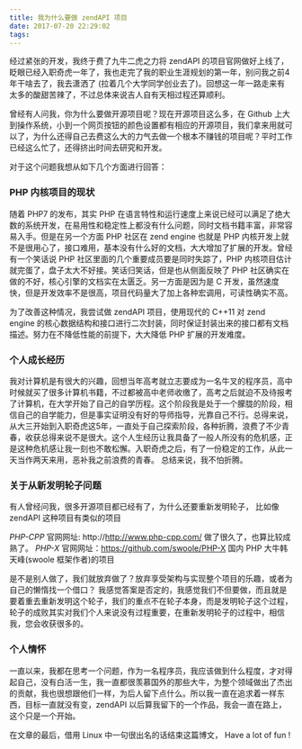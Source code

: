 ```yaml
---
title: 我为什么要做 zendAPI 项目
date: 2017-07-20 22:29:02
tags:
---
```


经过紧张的开发，我终于费了九牛二虎之力将 zendAPI 的项目官网做好上线了，眨眼已经入职奇虎一年了，我也走完了我的职业生涯规划的第一年，别问我之前4年干啥去了，我去潇洒了 (拉着几个大学同学创业去了)。回想这一年一路走来有太多的酸甜苦辣了，不过总体来说吉人自有天相过程还算顺利。

曾经有人问我，你为什么要做开源项目呢？现在开源项目这么多，在 Github 上大到操作系统，小到一个网页按钮的颜色设置都有相应的开源项目，我们拿来用就可以了，为什么还得自己去费这么大的力气去做一个根本不赚钱的项目呢？平时工作已经这么忙了，还得挤出时间去研究和开发。

对于这个问题我想从如下几个方面进行回答：

### PHP 内核项目的现状
随着 PHP7 的发布，其实 PHP 在语言特性和运行速度上来说已经可以满足了绝大数的系统开发，在易用性和稳定性上都没有什么问题，同时文档书籍丰富，非常容易入手。但是在另一个方面 PHP 社区在 zend engine 也就是 PHP 内核开发上就不是很用心了，接口难用，基本没有什么好的文档，大大增加了扩展的开发。曾经有一个笑话说 PHP 社区里面的几个重要成员要是同时失踪了，PHP 内核项目估计就完蛋了，盘子太大不好接。笑话归笑话，但是也从侧面反映了 PHP 社区确实在做的不好，核心引擎的文档实在太匮乏。另一方面是因为是 C 开发，虽然速度快，但是开发效率不是很高，项目代码量大了加上各种宏调用，可读性确实不高。

为了改善这种情况，我尝试做 zendAPI 项目，使用现代的 C++11 对 zend engine 的核心数据结构和接口进行二次封装，同时保证封装出来的接口都有文档描述。努力在不降低性能的前提下，大大降低 PHP 扩展的开发难度。

### 个人成长经历
我对计算机是有很大的兴趣，回想当年高考就立志要成为一名牛叉的程序员，高中时候就买了很多计算机书籍，不过都被高中老师收缴了，高考之后就迫不及待报考了计算机，在大学开始了自己的自学历程。这个阶段我是处于一个朦胧的阶段，相信自己的自学能力，但是事实证明没有好的导师指导，光靠自己不行。总得来说，从大三开始到入职奇虎这5年，一直处于自己探索阶段，各种折腾，浪费了不少青春，收获总得来说不是很大。这个人生经历让我具备了一般人所没有的危机感，正是这种危机感让我一刻也不敢松懈。入职奇虎之后，有了一份稳定的工作，从此一天当作两天来用，恶补我之前浪费的青春。
总结来说，我不怕折腾。

### 关于从新发明轮子问题
有人曾经问我，很多开源项目都已经有了，为什么还要重新发明轮子， 比如像 zendAPI 这种项目有类似的项目

*PHP-CPP* 官网网址: http://http://www.php-cpp.com/ 做了很久了，也算比较成熟了。
*PHP-X* 官网网址：https://github.com/swoole/PHP-X  国内 PHP 大牛韩天峰(swoole 框架作者)的项目

是不是别人做了，我们就放弃做了？放弃享受架构与实现整个项目的乐趣，或者为自己的懒惰找一个借口？
我感觉答案是否定的，我感觉我们不但要做，而且就是要着重去重新发明这个轮子，我们的重点不在轮子本身，而是发明轮子这个过程，轮子的成败其实对我们个人来说没有过程重要，在重新发明轮子的过程中，相信我，您会收获很多的。

### 个人情怀
一直以来，我都在思考一个问题，作为一名程序员，我应该做到什么程度，才对得起自己，没有白活一生，我一直都很羡慕国外的那些大牛，为整个领域做出了杰出的贡献，我也很想跟他们一样，为后人留下点什么。所以我一直在追求着一样东西，目标一直就没有变，zendAPI 以后算我留下的一个作品，我会一直在路上，这个只是一个开始。

在文章的最后，借用 Linux 中一句很出名的话结束这篇博文， Have a lot of fun !